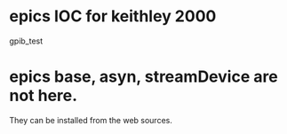 # epics IOC for keithley 2000 
gpib_test

# epics base, asyn, streamDevice are not here. 

They can be installed from the web sources.
